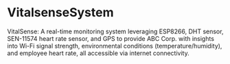 # VitalsenseSystem
VitalSense: A real-time monitoring system leveraging ESP8266, DHT sensor, SEN-11574 heart rate sensor, and GPS to provide ABC Corp. with insights into Wi-Fi signal strength, environmental conditions (temperature/humidity), and employee heart rate, all accessible via internet connectivity.
